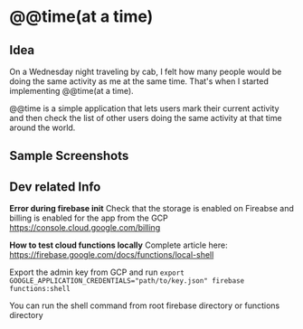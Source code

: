 # @@time(at a time)

## Idea

On a Wednesday night traveling by cab, I felt how many people would be doing the same activity as me at the same time. That's when I started implementing @@time(at a time).

@@time is a simple application that lets users mark their current activity and then check the list of other users doing the same activity at that time around the world.

## Sample Screenshots

## Dev related Info

**Error during firebase init**
Check that the storage is enabled on Fireabse and billing is enabled for the app from the GCP
https://console.cloud.google.com/billing

**How to test cloud functions locally**
Complete article here: https://firebase.google.com/docs/functions/local-shell

Export the admin key from GCP and run
`export GOOGLE_APPLICATION_CREDENTIALS="path/to/key.json"
firebase functions:shell`

You can run the shell command from root firebase directory or functions directory

